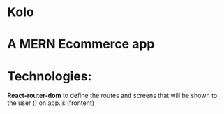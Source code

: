 # Kolo

# A MERN Ecommerce app

# Technologies:

**React-router-dom**
to define the routes and screens that will be shown to the user (<browser router>) on app.js (frontent)
